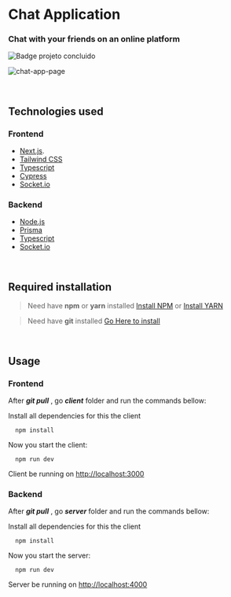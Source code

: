 # Chat Application

### Chat with your friends on an online platform

![Badge projeto concluido](https://img.shields.io/badge/Status-Projeto%20concluido-blue)

![chat-app-page](https://user-images.githubusercontent.com/59937924/197658611-ad026c1d-f584-48c1-adf0-73e7def7d0cf.png)

<br />

## Technologies used

### Frontend

- [Next.js](https://nextjs.org/).
- [Tailwind CSS](https://tailwindcss.com/)
- [Typescript](https://www.typescriptlang.org/)
- [Cypress](https://www.cypress.io/)
- [Socket.io](https://socket.io/)

### Backend

- [Node.js](https://nodejs.org/en/)
- [Prisma](https://www.prisma.io/)
- [Typescript](https://www.typescriptlang.org/)
- [Socket.io](https://socket.io/)

<br />

## Required installation

> Need have **npm** or **yarn** installed [Install NPM](https://nodejs.org/en/) or [Install YARN](https://yarnpkg.com/)

> Need have **git** installed [Go Here to install](https://git-scm.com/downloads)

<br />

## Usage

### Frontend

After **_git pull_** , go **_client_** folder and run the commands bellow:

Install all dependencies for this the client

```
  npm install
```

Now you start the client:

```
  npm run dev
```

Client be running on [http://localhost:3000](http://localhost:3000)

### Backend

After **_git pull_** , go **_server_** folder and run the commands bellow:

Install all dependencies for this the client

```
  npm install
```

Now you start the server:

```
  npm run dev
```

Server be running on [http://localhost:4000](http://localhost:4000)
